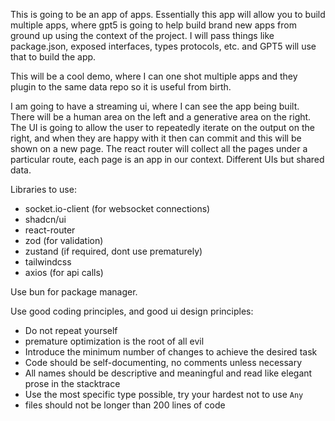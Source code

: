 This is going to be an app of apps. Essentially this app will allow you to build multiple apps, where gpt5 is going to help build brand new apps from ground up using the context of the project. I will pass things like package.json, exposed interfaces, types protocols, etc. and GPT5 will use that to build the app.

This will be a cool demo, where I can one shot multiple apps and they plugin to the same data repo so it is useful from birth. 

I am going to have a streaming ui, where I can see the app being built. There will be a human area on the left and a generative area on the right. The UI is going to allow the user to repeatedly iterate on the output on the right, and when they are happy with it then can commit and this will be shown on a new page. The react router will collect all the pages under a particular route, each page is an app in our context. Different UIs but shared data. 

Libraries to use:
- socket.io-client (for websocket connections)
- shadcn/ui
- react-router
- zod (for validation)
- zustand (if required, dont use prematurely)
- tailwindcss
- axios (for api calls)

Use bun for package manager. 


Use good coding principles, and good ui design principles:
- Do not repeat yourself
- premature optimization is the root of all evil
- Introduce the minimum number of changes to achieve the desired task
- Code should be self-documenting, no comments unless necessary
- All names should be descriptive and meaningful and read like elegant prose in the stacktrace
- Use the most specific type possible, try your hardest not to use `Any`
- files should not be longer than 200 lines of code
